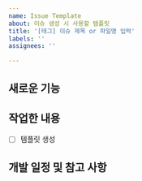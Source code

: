 ```yaml
---
name: Issue Template
about: 이슈 생성 시 사용할 템플릿
title: '[태그] 이슈 제목 or 파일명 입력'
labels: ''
assignees: ''

---
```


## 새로운 기능

## 작업한 내용
- [ ] 템플릿 생성

## 개발 일정 및 참고 사항
